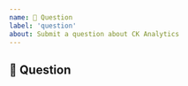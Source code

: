 ```yaml
---
name: 🤔 Question
label: 'question'
about: Submit a question about CK Analytics
---
```


## 🤔 Question

<!-- Please provide a clear question with sufficient context. -->

